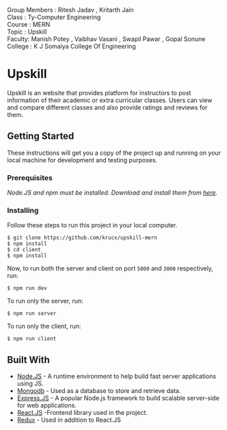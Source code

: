 
Group Members : Ritesh Jadav , Kritarth Jain\
Class : Ty-Computer Engineering\
Course : MERN\
Topic : Upskill\
Faculty: Manish Potey , Vaibhav Vasani , Swapil Pawar , Gopal Sonune\
College : K J Somaiya College Of Engineering
# Upskill
Upskill is an website that provides platform for instructors to post information of their academic or extra curricular classes. Users can view and compare different classes and also provide ratings and reviews for them.

## Getting Started

These instructions will get you a copy of the project up and running on your local machine for development and testing purposes.

### Prerequisites

_Node.JS and npm must be installed. Download and install them from [here](https://nodejs.org)._

### Installing

Follow these steps to run this project in your local computer.

```
$ git clone https://github.com/krucx/upskill-mern
$ npm install
$ cd client
$ npm install

```

Now, to run both the server and client on port `5000` and `3000` respectively, run:

```
$ npm run dev
```

To run only the server, run:

```
$ npm run server
```

To run only the client, run:

```
$ npm run client
```

## Built With

- [Node.JS](http://nodejs.org/) - A runtime environment to help build fast server applications using JS.
- [Mongodb](https://www.mongodb.com/) - Used as a database to store and retrieve data.
- [Express.JS](http://expressjs.com/) - A popular Node.js framework to build scalable server-side for web applications.
- [React.JS](https://reactjs.org/) -Frontend library used in the project.
- [Redux](https://redux.js.org/) - Used in addition to React.JS



